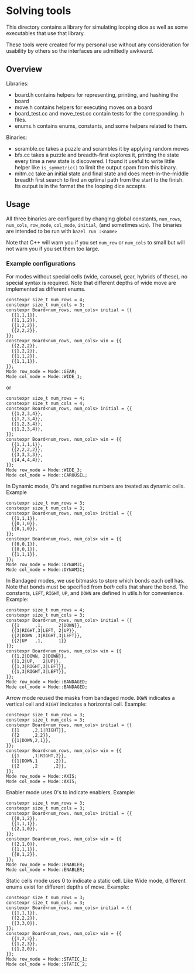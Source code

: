 # Solving tools

This directory contains a library for simulating looping dice as well as some
executables that use that library.

These tools were created for my personal use without any consideration for
usability by others so the interfaces are admittedly awkward.

## Overview

Libraries:

 - board.h contains helpers for representing, printing, and hashing the board
 - move.h contains helpers for executing moves on a board
 - board_test.cc and move_test.cc contain tests for the corresponding .h files.
 - enums.h contains enums, constants, and some helpers related to them.

Binaries:

 - scramble.cc takes a puzzle and scrambles it by applying random moves
 - bfs.cc takes a puzzle and breadth-first explores it, printing the state every
   time a new state is discovered. I found it useful to write little helper like
   `is_symmetric()` to limit the output spam from this binary.
 - mitm.cc take an initial state and final state and does meet-in-the-middle
   breadth first search to find an optimal path from the start to the finish.
   Its output is in the format the the looping dice accepts.

## Usage

All three binaries are configured by changing global constants, `num_rows`,
`num_cols`, `row_mode`, `col_mode`, `initial`, (and sometimes `win`). The
binaries are intended to be run with `bazel run :<name>`

Note that C++ will warn you if you set `num_row` or `num_cols` to small but will
not warn you if you set them too large.

### Example configurations

For modes without special cells (wide, carousel, gear, hybrids of these), no
special syntax is required. Note that different depths of wide move are
implemented as different enums.

```
constexpr size_t num_rows = 4;
constexpr size_t num_cols = 3;
constexpr Board<num_rows, num_cols> initial = {{
  {{1,1,1}},
  {{1,1,2}},
  {{1,2,2}},
  {{2,2,2}},
}};
constexpr Board<num_rows, num_cols> win = {{
  {{2,2,2}},
  {{1,2,2}},
  {{1,1,2}},
  {{1,1,1}},
}};
Mode row_mode = Mode::GEAR;
Mode col_mode = Mode::WIDE_1;
```

or

```
constexpr size_t num_rows = 4;
constexpr size_t num_cols = 4;
constexpr Board<num_rows, num_cols> initial = {{
  {{1,2,3,4}},
  {{1,2,3,4}},
  {{1,2,3,4}},
  {{1,2,3,4}},
}};
constexpr Board<num_rows, num_cols> win = {{
  {{1,1,1,1}},
  {{2,2,2,2}},
  {{3,3,3,3}},
  {{4,4,4,4}},
}};
Mode row_mode = Mode::WIDE_3;
Mode col_mode = Mode::CAROUSEL;
```

In Dynamic mode, 0's and negative numbers are treated as dynamic cells. Example

```
constexpr size_t num_rows = 3;
constexpr size_t num_cols = 3;
constexpr Board<num_rows, num_cols> initial = {{
  {{1,1,1}},
  {{0,1,0}},
  {{0,1,0}},
}};
constexpr Board<num_rows, num_cols> win = {{
  {{0,0,1}},
  {{0,0,1}},
  {{1,1,1}},
}};
Mode row_mode = Mode::DYNAMIC;
Mode col_mode = Mode::DYNAMIC;
```

In Bandaged modes, we use bitmasks to store which bonds each cell has. Note that
bonds must be specified from *both* cells that share the bond. The constants,
`LEFT`, `RIGHT`, `UP`, and `DOWN` are defined in utils.h for convenience.
Example:

```
constexpr size_t num_rows = 4;
constexpr size_t num_cols = 3;
constexpr Board<num_rows, num_cols> initial = {{
  {{1      ,1,      2|DOWN}},
  {{3|RIGHT,3|LEFT, 2|UP}},
  {{2|DOWN ,3|RIGHT,3|LEFT}},
  {{2|UP   ,1,      1}}
}};
constexpr Board<num_rows, num_cols> win = {{
  {{1,2|DOWN, 2|DOWN}},
  {{1,2|UP,   2|UP}},
  {{1,3|RIGHT,3|LEFT}},
  {{1,3|RIGHT,3|LEFT}},
}};
Mode row_mode = Mode::BANDAGED;
Mode col_mode = Mode::BANDAGED;

```

Arrow mode reused the masks from bandaged mode. `DOWN` indicates a vertical cell
and `RIGHT` indicates a horizontal cell. Example:

```
constexpr size_t num_rows = 3;
constexpr size_t num_cols = 3;
constexpr Board<num_rows, num_cols> initial = {{
  {{1     ,2,1|RIGHT}},
  {{2     ,2,2}},
  {{1|DOWN,2,1}},
}};
constexpr Board<num_rows, num_cols> win = {{
  {{1     ,1|RIGHT,2}},
  {{1|DOWN,1      ,2}},
  {{2     ,2      ,2}},
}};
Mode row_mode = Mode::AXIS;
Mode col_mode = Mode::AXIS;
```

Enabler mode uses 0's to indicate enablers. Example:

```
constexpr size_t num_rows = 3;
constexpr size_t num_cols = 3;
constexpr Board<num_rows, num_cols> initial = {{
  {{0,1,2}},
  {{1,1,1}},
  {{2,1,0}},
}};
constexpr Board<num_rows, num_cols> win = {{
  {{2,1,0}},
  {{1,1,1}},
  {{0,1,2}},
}};
Mode row_mode = Mode::ENABLER;
Mode col_mode = Mode::ENABLER;
```

Static cells mode uses 0 to indicate a static cell. Like Wide mode, different
enums exist for different depths of move. Example:

```
constexpr size_t num_rows = 3;
constexpr size_t num_cols = 3;
constexpr Board<num_rows, num_cols> initial = {{
  {{1,1,1}},
  {{2,2,2}},
  {{3,3,0}},
}};
constexpr Board<num_rows, num_cols> win = {{
  {{1,2,3}},
  {{1,2,3}},
  {{1,2,0}},
}};
Mode row_mode = Mode::STATIC_1;
Mode col_mode = Mode::STATIC_2;
```
